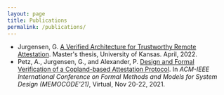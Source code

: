 ```yaml
---
layout: page
title: Publications
permalink: /publications/
---
```


- Jurgensen, G. [A Verified Architecture for Trustworthy Remote Attestation](/assets/papers/thesis.pdf). Master's thesis, University of Kansas. April, 2022.
- Petz, A., Jurgensen, G., and Alexander, P. [Design and Formal Verification of a Copland-based Attestation Protocol](/assets/papers/memocode21.pdf). In *ACM-IEEE International Conference on Formal Methods and Models for System Design (MEMOCODE'21)*, Virtual, Nov 20-22, 2021.